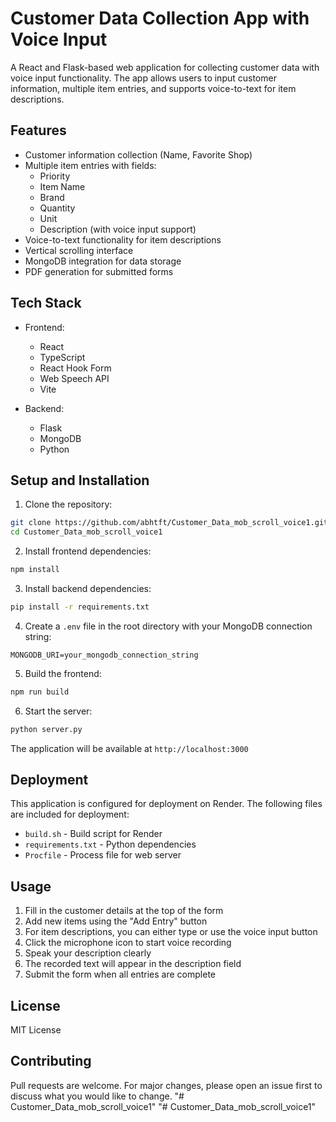 # Customer Data Collection App with Voice Input

A React and Flask-based web application for collecting customer data with voice input functionality. The app allows users to input customer information, multiple item entries, and supports voice-to-text for item descriptions.

## Features

- Customer information collection (Name, Favorite Shop)
- Multiple item entries with fields:
  - Priority
  - Item Name
  - Brand
  - Quantity
  - Unit
  - Description (with voice input support)
- Voice-to-text functionality for item descriptions
- Vertical scrolling interface
- MongoDB integration for data storage
- PDF generation for submitted forms

## Tech Stack

- Frontend:
  - React
  - TypeScript
  - React Hook Form
  - Web Speech API
  - Vite

- Backend:
  - Flask
  - MongoDB
  - Python

## Setup and Installation

1. Clone the repository:
```bash
git clone https://github.com/abhtft/Customer_Data_mob_scroll_voice1.git
cd Customer_Data_mob_scroll_voice1
```

2. Install frontend dependencies:
```bash
npm install
```

3. Install backend dependencies:
```bash
pip install -r requirements.txt
```

4. Create a `.env` file in the root directory with your MongoDB connection string:
```
MONGODB_URI=your_mongodb_connection_string
```

5. Build the frontend:
```bash
npm run build
```

6. Start the server:
```bash
python server.py
```

The application will be available at `http://localhost:3000`

## Deployment

This application is configured for deployment on Render. The following files are included for deployment:
- `build.sh` - Build script for Render
- `requirements.txt` - Python dependencies
- `Procfile` - Process file for web server

## Usage

1. Fill in the customer details at the top of the form
2. Add new items using the "Add Entry" button
3. For item descriptions, you can either type or use the voice input button
4. Click the microphone icon to start voice recording
5. Speak your description clearly
6. The recorded text will appear in the description field
7. Submit the form when all entries are complete

## License

MIT License

## Contributing

Pull requests are welcome. For major changes, please open an issue first to discuss what you would like to change. 
"# Customer_Data_mob_scroll_voice1" 
"# Customer_Data_mob_scroll_voice1" 
